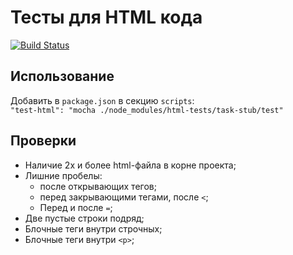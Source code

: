 # Тесты для HTML кода
[![Build Status](https://travis-ci.org/urfu-2015/html-test-suite.svg)](https://travis-ci.org/urfu-2015/html-test-suite)

## Использование
Добавить в `package.json` в секцию `scripts`:  
`"test-html": "mocha ./node_modules/html-tests/task-stub/test"`

## Проверки
* Наличие 2х и более html-файла в корне проекта;
* Лишние пробелы:
  * после открывающих тегов;
  * перед закрывающими тегами, после `<`;
  * Перед и после `=`;
* Две пустые строки подряд;
* Блочные теги внутри строчных;
* Блочные теги внутри `<p>`;
